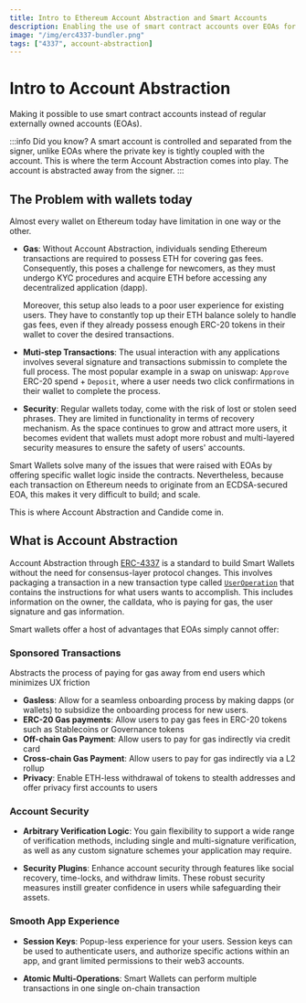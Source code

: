 ```yaml
---
title: Intro to Ethereum Account Abstraction and Smart Accounts
description: Enabling the use of smart contract accounts over EOAs for better UX.
image: "/img/erc4337-bundler.png"
tags: ["4337", account-abstraction]
---
```


# Intro to Account Abstraction

Making it possible to use smart contract accounts instead of regular externally owned accounts (EOAs).

:::info Did you know?
A smart account is controlled and separated from the signer, unlike EOAs where the private key is tightly coupled with the account. This is where the term Account Abstraction comes into play. The account is abstracted away from the signer.
:::

## The Problem with wallets today 
Almost every wallet on Ethereum today have limitation in one way or the other.

- **Gas**: Without Account Abstraction, individuals sending Ethereum transactions are required to possess ETH for covering gas fees. Consequently, this poses a challenge for newcomers, as they must undergo KYC procedures and acquire ETH before accessing any decentralized application (dapp).

    Moreover, this setup also leads to a poor user experience for existing users. They have to constantly top up their ETH balance solely to handle gas fees, even if they already possess enough ERC-20 tokens in their wallet to cover the desired transactions.

- **Muti-step Transactions**: The usual interaction with any applications involves several signature and transactions submissin to complete the full process. The most popular example in a swap on uniswap: `Approve` ERC-20 spend + `Deposit`, where a user needs two click confirmations in their wallet to complete the process.

- **Security**: Regular wallets today, come with the risk of lost or stolen seed phrases. They are limited in functionality in terms of recovery mechanism. As the space continues to grow and attract more users, it becomes evident that wallets must adopt more robust and multi-layered security measures to ensure the safety of users' accounts.

Smart Wallets solve many of the issues that were raised with EOAs by offering specific wallet logic inside the contracts. Nevertheless, because each transaction on Ethereum needs to originate from an ECDSA-secured EOA, this makes it very difficult to build; and scale. 

This is where Account Abstraction and Candide come in.
## What is Account Abstraction

Account Abstraction through [ERC-4337](https://eips.ethereum.org/EIPS/eip-4337) is a standard to build Smart Wallets without the need for consensus-layer protocol changes. This involves packaging a transaction in a new transaction type called [`UserOperation`](https://eips.ethereum.org/EIPS/eip-4337#definitions) that contains the instructions for what users wants to accomplish. This includes information on the owner, the calldata, who is paying for gas, the user signature and gas information. 

Smart wallets offer a host of advantages that EOAs simply cannot offer:

### Sponsored Transactions

Abstracts the process of paying for gas away from end users which minimizes UX friction 

- **Gasless**: Allow for a seamless onboarding process by making dapps (or wallets) to subsidize the onboarding process for new users.
- **ERC-20 Gas payments**: Allow users to pay gas fees in ERC-20 tokens such as Stablecoins or Governance tokens
- **Off-chain Gas Payment**: Allow users to pay for gas indirectly via credit card
- **Cross-chain Gas Payment**: Allow users to pay for gas indirectly via a L2 rollup
- **Privacy**: Enable ETH-less withdrawal of tokens to stealth addresses and offer privacy first accounts to users


### Account Security

- **Arbitrary Verification Logic**: You gain flexibility to support a wide range of verification methods, including single and multi-signature verification, as well as any custom signature schemes your application may require.

- **Security Plugins**: Enhance account security through features like social recovery, time-locks, and withdraw limits. These robust security measures instill greater confidence in users while safeguarding their assets.

### Smooth App Experience

- **Session Keys**: Popup-less experience for your users. Session keys can be used to authenticate users, and authorize specific actions within an app, and grant limited permissions to their web3 accounts.

- **Atomic Multi-Operations**: Smart Wallets can perform multiple transactions in one single on-chain transaction